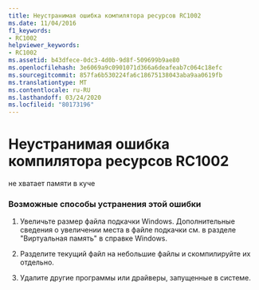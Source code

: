 ```yaml
---
title: Неустранимая ошибка компилятора ресурсов RC1002
ms.date: 11/04/2016
f1_keywords:
- RC1002
helpviewer_keywords:
- RC1002
ms.assetid: b43dfece-0dc3-4d0b-9d8f-509699b9ae80
ms.openlocfilehash: 3e6069a9c0901071d366a6deafeab7c064c18efc
ms.sourcegitcommit: 857fa6b530224fa6c18675138043aba9aa0619fb
ms.translationtype: MT
ms.contentlocale: ru-RU
ms.lasthandoff: 03/24/2020
ms.locfileid: "80173196"
---
```

# <a name="resource-compiler-fatal-error-rc1002"></a>Неустранимая ошибка компилятора ресурсов RC1002

не хватает памяти в куче

### <a name="to-fix-by-using-the-following-possible-solutions"></a>Возможные способы устранения этой ошибки

1. Увеличьте размер файла подкачки Windows. Дополнительные сведения о увеличении места в файле подкачки см. в разделе "Виртуальная память" в справке Windows.

1. Разделите текущий файл на небольшие файлы и скомпилируйте их отдельно.

1. Удалите другие программы или драйверы, запущенные в системе.
